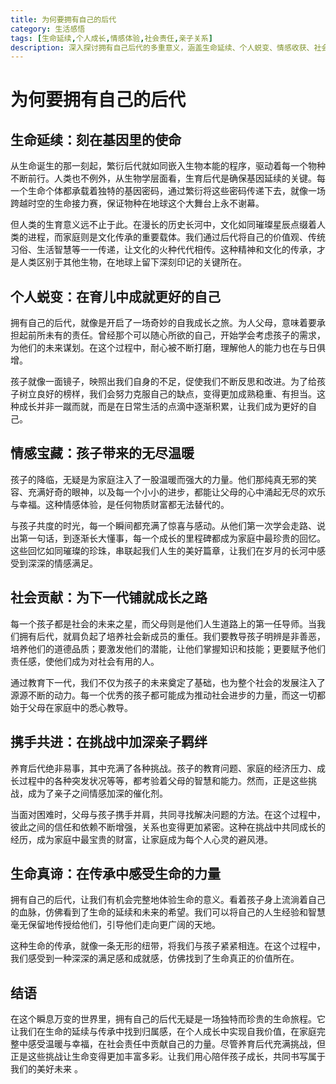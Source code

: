```yaml
---
title: 为何要拥有自己的后代
category: 生活感悟
tags: [生命延续,个人成长,情感体验,社会责任,亲子关系]
description: 深入探讨拥有自己后代的多重意义，涵盖生命延续、个人蜕变、情感收获、社会贡献等方面，解析为何在家庭与育儿领域中，拥有后代是一场独特且珍贵的生命旅程。
---
```


# 为何要拥有自己的后代

## 生命延续：刻在基因里的使命
从生命诞生的那一刻起，繁衍后代就如同嵌入生物本能的程序，驱动着每一个物种不断前行。人类也不例外，从生物学层面看，生育后代是确保基因延续的关键。每一个生命个体都承载着独特的基因密码，通过繁衍将这些密码传递下去，就像一场跨越时空的生命接力赛，保证物种在地球这个大舞台上永不谢幕。

但人类的生育意义远不止于此。在漫长的历史长河中，文化如同璀璨星辰点缀着人类的进程，而家庭则是文化传承的重要载体。我们通过后代将自己的价值观、传统习俗、生活智慧等一一传递，让文化的火种代代相传。这种精神和文化的传承，才是人类区别于其他生物，在地球上留下深刻印记的关键所在。

## 个人蜕变：在育儿中成就更好的自己
拥有自己的后代，就像是开启了一场奇妙的自我成长之旅。为人父母，意味着要承担起前所未有的责任。曾经那个可以随心所欲的自己，开始学会考虑孩子的需求，为他们的未来谋划。在这个过程中，耐心被不断打磨，理解他人的能力也在与日俱增。

孩子就像一面镜子，映照出我们自身的不足，促使我们不断反思和改进。为了给孩子树立良好的榜样，我们会努力克服自己的缺点，变得更加成熟稳重、有担当。这种成长并非一蹴而就，而是在日常生活的点滴中逐渐积累，让我们成为更好的自己。

## 情感宝藏：孩子带来的无尽温暖
孩子的降临，无疑是为家庭注入了一股温暖而强大的力量。他们那纯真无邪的笑容、充满好奇的眼神，以及每一个小小的进步，都能让父母的心中涌起无尽的欢乐与幸福。这种情感体验，是任何物质财富都无法替代的。

与孩子共度的时光，每一个瞬间都充满了惊喜与感动。从他们第一次学会走路、说出第一句话，到逐渐长大懂事，每一个成长的里程碑都成为家庭中最珍贵的回忆。这些回忆如同璀璨的珍珠，串联起我们人生的美好篇章，让我们在岁月的长河中感受到深深的情感满足。

## 社会贡献：为下一代铺就成长之路
每一个孩子都是社会的未来之星，而父母则是他们人生道路上的第一任导师。当我们拥有后代，就肩负起了培养社会新成员的重任。我们要教导孩子明辨是非善恶，培养他们的道德品质；要激发他们的潜能，让他们掌握知识和技能；更要赋予他们责任感，使他们成为对社会有用的人。

通过教育下一代，我们不仅为孩子的未来奠定了基础，也为整个社会的发展注入了源源不断的动力。每一个优秀的孩子都可能成为推动社会进步的力量，而这一切都始于父母在家庭中的悉心教导。

## 携手共进：在挑战中加深亲子羁绊
养育后代绝非易事，其中充满了各种挑战。孩子的教育问题、家庭的经济压力、成长过程中的各种突发状况等等，都考验着父母的智慧和能力。然而，正是这些挑战，成为了亲子之间情感加深的催化剂。

当面对困难时，父母与孩子携手并肩，共同寻找解决问题的方法。在这个过程中，彼此之间的信任和依赖不断增强，关系也变得更加紧密。这种在挑战中共同成长的经历，成为家庭中最宝贵的财富，让家庭成为每个人心灵的避风港。

## 生命真谛：在传承中感受生命的力量
拥有自己的后代，让我们有机会完整地体验生命的意义。看着孩子身上流淌着自己的血脉，仿佛看到了生命的延续和未来的希望。我们可以将自己的人生经验和智慧毫无保留地传授给他们，引导他们走向更广阔的天地。

这种生命的传承，就像一条无形的纽带，将我们与孩子紧紧相连。在这个过程中，我们感受到一种深深的满足感和成就感，仿佛找到了生命真正的价值所在。

## 结语
在这个瞬息万变的世界里，拥有自己的后代无疑是一场独特而珍贵的生命旅程。它让我们在生命的延续与传承中找到归属感，在个人成长中实现自我价值，在家庭完整中感受温暖与幸福，在社会责任中贡献自己的力量。尽管养育后代充满挑战，但正是这些挑战让生命变得更加丰富多彩。让我们用心陪伴孩子成长，共同书写属于我们的美好未来 。